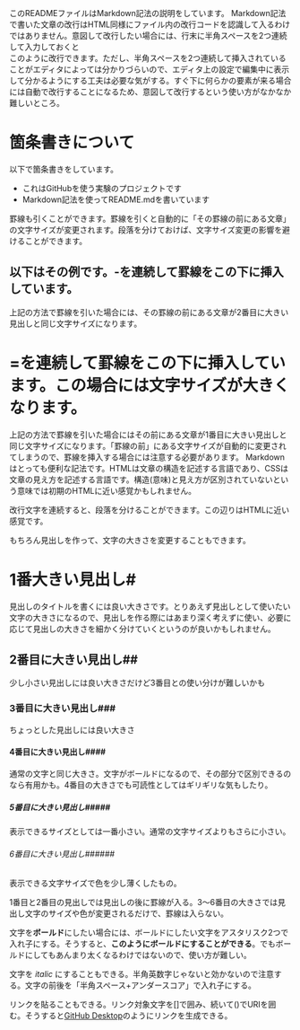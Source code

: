 このREADMEファイルはMarkdown記法の説明をしています。
Markdown記法で書いた文章の改行はHTML同様にファイル内の改行コードを認識して入るわけではありません。意図して改行したい場合には、行末に半角スペースを2つ連続して入力しておくと  
このように改行できます。ただし、半角スペースを2つ連続して挿入されていることがエディタによっては分かりづらいので、エディタ上の設定で編集中に表示して分かるようにする工夫は必要な気がする。すぐ下に何らかの要素が来る場合には自動で改行することになるため、意図して改行するという使い方がなかなか難しいところ。

# 箇条書きについて
以下で箇条書きをしています。
* これはGitHubを使う実験のプロジェクトです
* Markdown記法を使ってREADME.mdを書いています

罫線も引くことができます。罫線を引くと自動的に「その罫線の前にある文章」の文字サイズが変更されます。段落を分けておけば、文字サイズ変更の影響を避けることができます。

以下はその例です。-を連続して罫線をこの下に挿入しています。
-------------------------
上記の方法で罫線を引いた場合には、その罫線の前にある文章が2番目に大きい見出しと同じ文字サイズになります。

=を連続して罫線をこの下に挿入しています。この場合には文字サイズが大きくなります。
=========================
上記の方法で罫線を引いた場合にはその前にある文章が1番目に大きい見出しと同じ文字サイズになります。「罫線の前」にある文字サイズが自動的に変更されてしまうので、罫線を挿入する場合には注意する必要があります。
Markdownはとっても便利な記法です。HTMLは文章の構造を記述する言語であり、CSSは文章の見え方を記述する言語です。構造(意味)と見え方が区別されていないという意味では初期のHTMLに近い感覚かもしれません。

改行文字を連続すると、段落を分けることができます。この辺りはHTMLに近い感覚です。

もちろん見出しを作って、文字の大きさを変更することもできます。
# 1番大きい見出し#
見出しのタイトルを書くには良い大きさです。とりあえず見出しとして使いたい文字の大きさになるので、見出しを作る際にはあまり深く考えずに使い、必要に応じて見出しの大きさを細かく分けていくというのが良いかもしれません。
## 2番目に大きい見出し##
少し小さい見出しには良い大きさだけど3番目との使い分けが難しいかも
### 3番目に大きい見出し###
ちょっとした見出しには良い大きさ
#### 4番目に大きい見出し####
通常の文字と同じ大きさ。文字がボールドになるので、その部分で区別できるのなら有用かも。4番目の大きさでも可読性としてはギリギリな気もしたり。
##### 5番目に大きい見出し#####
表示できるサイズとしては一番小さい。通常の文字サイズよりもさらに小さい。
###### 6番目に大きい見出し######
表示できる文字サイズで色を少し薄くしたもの。  

1番目と2番目の見出しでは見出しの後に罫線が入る。3〜6番目の大きさでは見出し文字のサイズや色が変更されるだけで、罫線は入らない。

文字を**ボールド**にしたい場合には、ボールドにしたい文字をアスタリスク2つで入れ子にする。そうすると、**このようにボールドにすることができる**。でもボールドにしてもあんまり太くなるわけではないので、使い方が難しい。

文字を _italic_ にすることもできる。半角英数字じゃないと効かないので注意する。文字の前後を「半角スペース+アンダースコア」で入れ子にする。

リンクを貼ることもできる。リンク対象文字を[]で囲み、続いて()でURIを囲む。そうすると[GitHub Desktop](URI)のようにリンクを生成できる。
